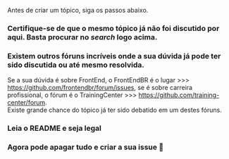 Antes de criar um tópico, siga os passos abaixo.  

### Certifique-se de que o mesmo tópico já não foi discutido por aqui. Basta procurar no *search* logo acima.  

### Existem outros fóruns incríveis onde a sua dúvida já pode ter sido discutida ou até mesmo resolvida.
Se a sua dúvida é sobre FrontEnd, o FrontEndBR é o lugar >>> https://github.com/frontendbr/forum/issues, se é sobre carreira profissional, o fórum é o TrainingCenter >>> https://github.com/training-center/forum.  
Existe grande chance do tópico já ter sido debatido em um destes fóruns.  

### Leia o README e seja legal

### Agora pode apagar tudo e criar a sua issue 🙂
